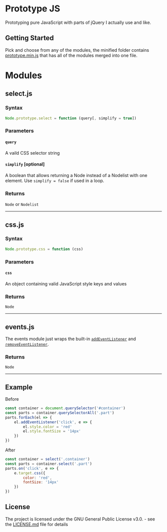 # Prototype JS

Prototyping pure JavaScript with parts of jQuery I actually use and like.

## Getting Started

Pick and choose from any of the modules, the minified folder contains [prototype.min.js](min/prototype.min.js) that has all of the modules merged into one file.

# Modules

## select.js
### Syntax
```javascript
Node.prototype.select = function (query[, simplify = true])
```
### Parameters
#### `query`
A vaild CSS selector string
#### `simplify` [optional]
A boolean that allows returning a Node instead of a Nodelist with one element. Use `simplify = false` if used in a loop.
### Returns
`Node` or `Nodelist`

---
## css.js
### Syntax
```javascript
Node.prototype.css = function (css)
```
### Parameters
#### `css`
An object containing valid JavaScript style keys and values
### Returns
`Node`

---
## events.js
The events module just wraps the built-in [`addEventListener`](https://developer.mozilla.org/en-US/docs/Web/API/EventTarget/addEventListener) and [`removeEventListener`](https://developer.mozilla.org/en-US/docs/Web/API/EventTarget/removeEventListener).
### Returns
`Node`

---

## Example
Before
```javascript
const container = document.querySelector('#container')
const parts = container.querySelectorAll('.part')
parts.forEach(el => {
    el.addEventListener('click', e => {
        el.style.color = 'red'
        el.style.fontSize = '14px'
    })
})
```
After
```javascript
const container = select('.container')
const parts = container.select('.part')
parts.on('click', e => {
    e.target.css({
        color: 'red',
        fontSize: '14px'
    })
})
```
## License

The project is licensed under the GNU General Public License v3.0. - see the [LICENSE.md](LICENSE.md) file for details
